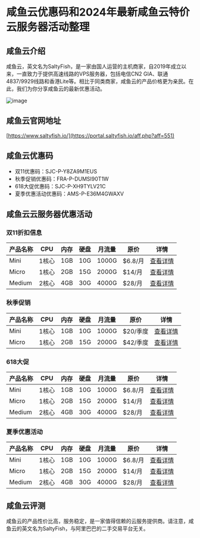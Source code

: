 # 咸鱼云优惠码和2024年最新咸鱼云特价云服务器活动整理

## 咸鱼云介绍

咸鱼云，英文名为SaltyFish，是一家由国人运营的主机商家，自2019年成立以来，一直致力于提供高速线路的VPS服务器，包括电信CN2 GIA、联通4837/9929线路和香港Lite等。相比于同类商家，咸鱼云的产品价格更为亲民。在此，我们为你分享咸鱼云的最新优惠活动。

![image](https://github.com/ypougf/saltyfish/assets/157968257/435b2698-1d63-4117-b920-3921dc60121b)

## 咸鱼云官网地址

[https://www.saltyfish.io/](https://portal.saltyfish.io/aff.php?aff=551)

## 咸鱼云优惠码

- 双11优惠码：SJC-P-Y8ZA9M1EUS
- 秋季促销优惠码：FRA-P-DUMSI90T1W
- 618大促优惠码：SJC-P-XH9TYLV21C
- 夏季优惠活动优惠码：AMS-P-E36M4GWAXV

## 咸鱼云云服务器优惠活动

### 双11折扣信息

| 产品名称 | CPU | 内存 | 硬盘 | 月流量 | 原价 | 详情 |
| -------- | ---- | ---- | ---- | ---- | ---- | ---- |
| Mini | 1核心 | 1GB | 10G | 1000G | $6.8/月 | [查看详情](https://portal.saltyfish.io/aff.php?aff=551&gid=15) |
| Micro | 1核心 | 2GB | 15G | 2000G | $14/月 | [查看详情](https://portal.saltyfish.io/aff.php?aff=551&gid=15) |
| Medium | 2核心 | 4GB | 30G | 4000G | $28/月 | [查看详情](https://portal.saltyfish.io/aff.php?aff=551&gid=15) |

### 秋季促销

| 产品名称 | CPU | 内存 | 硬盘 | 月流量 | 原价 | 详情 |
| -------- | ---- | ---- | ---- | ---- | ---- | ---- |
| Mini | 1核心 | 1GB | 10G | 1000G | $20/季度 | [查看详情](https://portal.saltyfish.io/aff.php?aff=551&gid=14) |
| Micro | 1核心 | 2GB | 15G | 2000G | $42/季度 | [查看详情](https://portal.saltyfish.io/aff.php?aff=551&gid=14) |

### 618大促

| 产品名称 | CPU | 内存 | 硬盘 | 月流量 | 原价 | 详情 |
| -------- | ---- | ---- | ---- | ---- | ---- | ---- |
| Mini | 1核心 | 1GB | 10G | 1000G | $6.8/月 | [查看详情](https://portal.saltyfish.io/aff.php?aff=551&gid=15) |
| Micro | 1核心 | 2GB | 15G | 2000G | $14/月 | [查看详情](https://portal.saltyfish.io/aff.php?aff=551&gid=15) |
| Medium | 2核心 | 4GB | 30G | 4000G | $28/月 | [查看详情](https://portal.saltyfish.io/aff.php?aff=551&gid=15) |

### 夏季优惠活动

| 产品名称 | CPU | 内存 | 硬盘 | 月流量 | 原价 | 详情 |
| -------- | ---- | ---- | ---- | ---- | ---- | ---- |
| Mini | 1核心 | 1GB | 10G | 1000G | $6.8/月 | [查看详情](https://portal.saltyfish.io/aff.php?aff=551&gid=22) |
| Micro | 1核心 | 2GB | 15G | 2000G | $14/月 | [查看详情](https://portal.saltyfish.io/aff.php?aff=551&gid=22) |
| Medium | 2核心 | 4GB | 30G | 4000G | $28/月 | [查看详情](https://portal.saltyfish.io/aff.php?aff=551&gid=22) |

## 咸鱼云评测

咸鱼云的产品性价比高，服务稳定，是一家值得信赖的云服务提供商。请注意，咸鱼云的英文名为SaltyFish，与阿里巴巴的二手交易平台无关。
